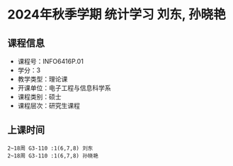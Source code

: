 # 2024年秋季学期 统计学习 刘东, 孙晓艳






## 课程信息

- 课程号：INFO6416P.01
- 学分：3
- 教学类型：理论课
- 开课单位：电子工程与信息科学系
- 课程类别：硕士
- 课程层次：研究生课程

## 上课时间

```
2~18周 G3-110 :1(6,7,8) 刘东
2~18周 G3-110 :1(6,7,8) 孙晓艳
```

